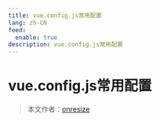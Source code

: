 ```yaml
---
title: vue.config.js常用配置
lang: zh-CN
feed:
  enable: true
description: vue.config.js常用配置
---
```


# vue.config.js常用配置

> 本文作者：[onresize](https://github.com/onresize)